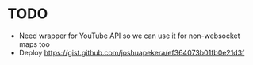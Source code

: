 # TODO
- Need wrapper for YouTube API so we can use it for non-websocket maps too
- Deploy https://gist.github.com/joshuapekera/ef364073b01fb0e21d3f